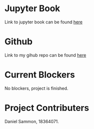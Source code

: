 # Jupyter Book

Link to jupyter book can be found [here](https://danielsammon576.github.io/CA4015/intro.html)

# Github

Link to my gihub repo can be found [here](https://github.com/DanielSammon576/CA4015)

# Current Blockers

No blockers, project is finished.

# Project Contributers

Daniel Sammon, 18364071.
